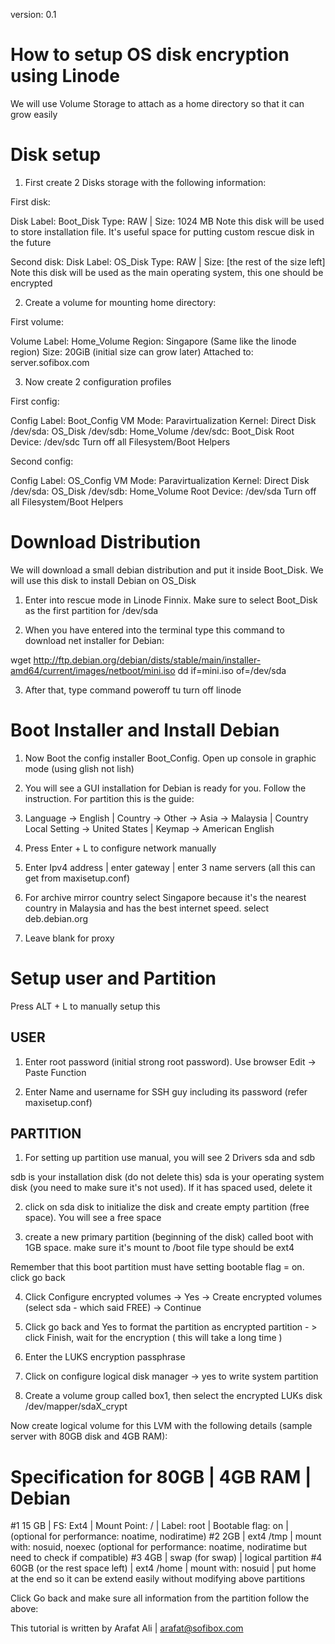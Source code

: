 version: 0.1

# How to setup OS disk encryption using Linode

We will use Volume Storage to attach as a home directory so that it can grow easily

# Disk setup

1) First create 2 Disks storage with the following information:

First disk:

Disk Label: Boot_Disk
Type: RAW | Size: 1024 MB
Note this disk will be used to store installation file. It's useful space for putting custom rescue disk in the future

Second disk:
Disk Label: OS_Disk
Type: RAW | Size: [the rest of the size left]
Note this disk will be used as the main operating system, this one should be encrypted

2) Create a volume for mounting home directory:

First volume:

Volume Label: Home_Volume
Region: Singapore (Same like the linode region)
Size: 20GiB (initial size can grow later)
Attached to: server.sofibox.com

3) Now create 2 configuration profiles

First config:

Config Label: Boot_Config
VM Mode: Paravirtualization
Kernel: Direct Disk
/dev/sda: OS_Disk
/dev/sdb: Home_Volume
/dev/sdc: Boot_Disk
Root Device: /dev/sdc
Turn off all Filesystem/Boot Helpers

Second config:

Config Label: OS_Config
VM Mode: Paravirtualization
Kernel: Direct Disk
/dev/sda: OS_Disk
/dev/sdb: Home_Volume
Root Device: /dev/sda
Turn off all Filesystem/Boot Helpers

# Download Distribution

We will download a small debian distribution and put it inside Boot_Disk. We will use this disk to install Debian on OS_Disk

1. Enter into rescue mode in Linode Finnix. Make sure to select Boot_Disk as the first partition for /dev/sda
   
2. When you have entered into the terminal type this command to download net installer for Debian:

wget http://ftp.debian.org/debian/dists/stable/main/installer-amd64/current/images/netboot/mini.iso
dd if=mini.iso of=/dev/sda

3. After that, type command poweroff tu turn off linode

# Boot Installer and Install Debian

1. Now Boot the config installer Boot_Config. Open up console in graphic mode (using glish not lish)
2. You will see a GUI installation for Debian is ready for you. Follow the instruction. For partition this is the guide:

1. Language -> English | Country -> Other -> Asia -> Malaysia | Country Local Setting -> United States | Keymap -> American English

2. Press Enter + L to configure network manually

3. Enter Ipv4 address | enter gateway | enter 3 name servers (all this can get from maxisetup.conf)

4. For archive mirror country select Singapore because it's the nearest country in Malaysia and has the best internet speed. select deb.debian.org

5. Leave blank for proxy

# Setup user and Partition

Press ALT + L to manually setup this

USER
----
1. Enter root password (initial strong root password). Use browser Edit -> Paste Function

2. Enter Name and username for SSH guy including its password (refer maxisetup.conf)

PARTITION
---------
1. For setting up partition use manual, you will see 2 Drivers sda and sdb

sdb is your installation disk (do not delete this)
sda is your operating system disk (you need to make sure it's not used). If it has spaced used, delete it

2. click on sda disk to initialize the disk and create empty partition (free space). You will see a free space

3. create a new primary partition (beginning of the disk) called boot with 1GB space. make sure it's mount to /boot file type should be ext4

Remember that this boot partition must have setting bootable flag = on. click go back

4. Click Configure encrypted volumes -> Yes -> Create encrypted volumes (select sda - which said FREE) -> Continue

5. Click go back and Yes to format the partition as encrypted partition - > click Finish, wait for the encryption ( this will take a long time ) 
   
6. Enter the LUKS encryption passphrase

7. Click on configure logical disk manager -> yes to write system partition

8. Create a volume group called box1, then select the encrypted LUKs disk /dev/mapper/sdaX_crypt

Now create logical volume for this LVM with the following details (sample server with 80GB disk and 4GB RAM):

# Specification for 80GB | 4GB RAM | Debian
#1 15 GB | FS: Ext4 | Mount Point: / | Label: root | Bootable flag: on | (optional for performance: noatime, nodiratime)
#2 2GB | ext4 /tmp | mount with: nosuid, noexec (optional for performance: noatime, nodiratime but need to check if compatible)
#3 4GB | swap (for swap) | logical partition
#4 60GB (or the rest space left) | ext4 /home | mount with: nosuid | put home at the end so it can be extend easily without modifying above partitions

Click Go back and make sure all information from the partition follow the above:





This tutorial is written by Arafat Ali | arafat@sofibox.com

